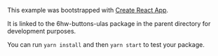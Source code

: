 This example was bootstrapped with [Create React App](https://github.com/facebook/create-react-app).

It is linked to the 6hw-buttons-ulas package in the parent directory for development purposes.

You can run `yarn install` and then `yarn start` to test your package.

